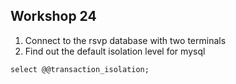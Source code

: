 ## Workshop 24

1. Connect to the rsvp database with two terminals
2. Find out the default isolation level for mysql
```
select @@transaction_isolation;
```